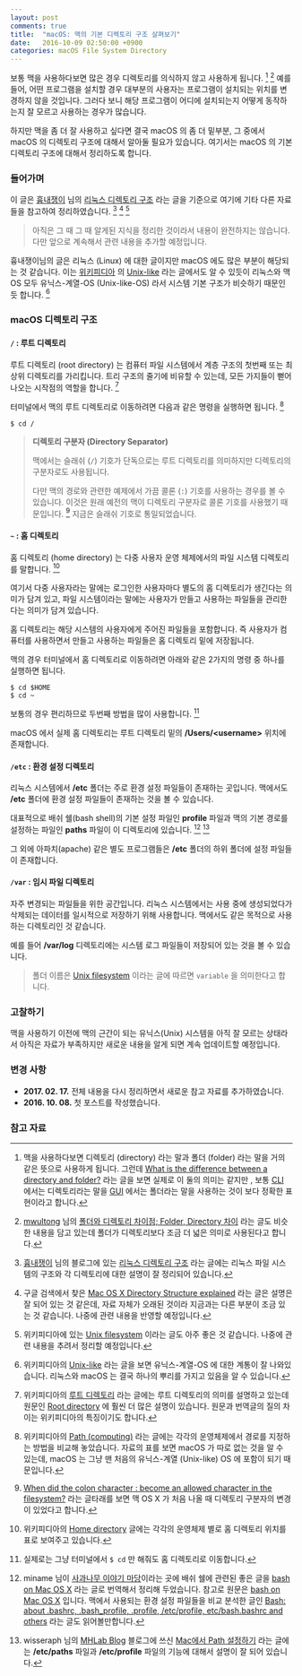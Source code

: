 ```yaml
---
layout: post
comments: true
title:  "macOS: 맥의 기본 디렉토리 구조 살펴보기"
date:   2016-10-09 02:50:00 +0900
categories: macOS File System Directory
---
```


보통 맥을 사용하다보면 많은 경우 디렉토리를 의식하지 않고 사용하게 됩니다. [^directory-folder] [^mwultong-folder-directory] 예를 들어, 어떤 프로그램을 설치할 경우 대부분의 사용자는 프로그램이 설치되는 위치를 변경하지 않을 것입니다. 그러다 보니 해당 프로그램이 어디에 설치되는지 어떻게 동작하는지 잘 모르고 사용하는 경우가 많습니다.  

하지만 맥을 좀 더 잘 사용하고 싶다면 결국 macOS 의 좀 더 밑부분, 그 중에서 macOS 의 디렉토리 구조에 대해서 알아둘 필요가 있습니다. 여기서는 macOS 의 기본 디렉토리 구조에 대해서 정리하도록 합니다. 

### 들어가며 

이 글은 [흉내쟁이](http://webdir.tistory.com) 님의 [리눅스 디렉토리 구조](http://webdir.tistory.com/101) 라는 글을 기준으로 여기에 기타 다른 자료들을 참고하여 정리하였습니다. [^webdir-101] [^osxdaily-directory] [^wikipedia-unix-filesystem]

> 아직은 그 때 그 때 알게된 지식을 정리한 것이라서 내용이 완전하지는 않습니다. 다만 앞으로 계속해서 관련 내용을 추가할 예정입니다.

흉내쟁이님의 글은 리눅스 (Linux) 에 대한 글이지만 macOS 에도 많은 부분이 해당되는 것 같습니다. 이는 [위키피디아](https://en.wikipedia.org/wiki/Main_Page) 의 [Unix-like](https://en.wikipedia.org/wiki/Unix-like) 라는 글에서도 알 수 있듯이 리눅스와 맥 OS 모두 유닉스-계열-OS (Unix-like-OS) 라서 시스템 기본 구조가 비슷하기 때문인 듯 합니다. [^wiki]

### macOS 디렉토리 구조

#### `/` : 루트 디렉토리

루트 디렉토리 (root directory) 는 컴퓨터 파일 시스템에서 계층 구조의 첫번째 또는 최상위 디렉토리를 가리킵니다. 트리 구조의 줄기에 비유할 수 있는데, 모든 가지들이 뻗어 나오는 시작점의 역할을 합니다. [^wikipedia-Root]  

터미널에서 맥의 루트 디렉토리로 이동하려면 다음과 같은 명령을 실행하면 됩니다. [^path]

```
$ cd /
```

> **디렉토리 구분자 (Directory Separator)**
> 
> 맥에서는 슬래쉬 (`/`) 기호가 단독으로는 루트 디렉토리를 의미하지만 디렉토리의 구분자로도 사용됩니다. 
> 
> 다만 맥의 경로와 관련한 예제에서 가끔 콜론 (`:`) 기호를 사용하는 경우를 볼 수 있습니다. 이것은 원래 예전의 맥이 디렉토리 구분자로 콜론 기호를 사용했기 때문입니다. [^stackexchange-173529] 지금은 슬래쉬 기호로 통일되었습니다.

#### `~` : 홈 디렉토리

홈 디렉토리 (home directory) 는 다중 사용자 운영 체제에서의 파일 시스템 디렉토리를 말합니다. [^wikipedia-home] 

여기서 다중 사용자라는 말에는 로그인한 사용자마다 별도의 홈 디렉토리가 생긴다는 의미가 담겨 있고, 파일 시스템이라는 말에는 사용자가 만들고 사용하는 파일들을 관리한다는 의미가 담겨 있습니다.

홈 디렉토리는 해당 시스템의 사용자에게 주어진 파일들을 포함합니다. 즉 사용자가 컴퓨터를 사용하면서 만들고 사용하는 파일들은 홈 디렉토리 밑에 저장됩니다.

맥의 경우 터미널에서 홈 디렉토리로 이동하려면 아래와 같은 2가지의 명령 중 하나를 실행하면 됩니다.

```
$ cd $HOME
$ cd ~
```

보통의 경우 편리하므로 두번째 방법을 많이 사용합니다. [^another-method]

macOS 에서 실제 홈 디렉토리는 루트 디렉토리 밑의 **/Users/\<**username**\>** 위치에 존재합니다.

#### `/etc` : 환경 설정 디렉토리

리눅스 시스템에서 **/etc** 폴더는 주로 환경 설정 파일들이 존재하는 곳입니다. 맥에서도 **/etc** 폴더에 환경 설정 파일들이 존재하는 것을 볼 수 있습니다.

대표적으로 배쉬 쉘(bash shell)의 기본 설정 파일인 **profile** 파일과 맥의 기본 경로를 설정하는 파일인 **paths** 파일이 이 디렉토리에 있습니다. [^appletree]  [^elfinlas]

그 외에 아파치(apache) 같은 별도 프로그램들은 **/etc** 폴더의 하위 폴더에 설정 파일들이 존재합니다.

#### `/var` : 임시 파일 디렉토리

자주 변경되는 파일들을 위한 공간입니다. 리눅스 시스템에서는 사용 중에 생성되었다가 삭제되는 데이터를 일시적으로 저장하기 위해 사용합니다. 맥에서도 같은 목적으로 사용하는 디렉토리인 것 같습니다.

예를 들어 **/var/log** 디렉토리에는 시스템 로그 파일들이 저장되어 있는 것을 볼 수 있습니다.

> 폴더 이름은 [Unix filesystem](https://en.wikipedia.org/wiki/Unix_filesystem#Conventional_directory_layout) 이라는 글에 따르면 `variable` 을 의미한다고 합니다. 

### 고찰하기

맥을 사용하기 이전에 맥의 근간이 되는 유닉스(Unix) 시스템을 아직 잘 모르는 상태라서  아직은 자료가 부족하지만 새로운 내용을 알게 되면 계속 업데이트할 예정입니다.

### 변경 사항

* **2017. 02. 17.** 전체 내용을 다시 정리하면서 새로운 참고 자료를 추가하였습니다.
* **2016. 10. 08.** 첫 포스트를 작성했습니다.

### 참고 자료

[^directory-folder]: 맥을 사용하다보면 디렉토리 (directory) 라는 말과 폴더 (folder) 라는 말을 거의 같은 뜻으로 사용하게 됩니다. 그런데 [What is the difference between a directory and folder?](http://www.computerhope.com/issues/ch001320.htm) 라는 글을 보면 실제로 이 둘의 의미는 같지만 , 보통 [CLI](https://en.wikipedia.org/wiki/Command-line_interface) 에서는 디렉토리라는 말을 [GUI](https://en.wikipedia.org/wiki/Graphical_user_interface) 에서는 폴더라는 말을 사용하는 것이 보다 정확한 표현이라고 합니다.

[^mwultong-folder-directory]: [mwultong](http://mwultong.blogspot.com) 님의 [폴더와 디렉토리 차이점; Folder, Directory 차이](http://mwultong.blogspot.com/2007/07/folder-directory.html) 라는 글도 비슷한 내용을 담고 있는데 폴더가 디렉토리보다 조금 더 넓은 의미로 사용된다고 합니다.

[^webdir-101]: [흉내쟁이](http://webdir.tistory.com) 님의 블로그에 있는 [리눅스 디렉토리 구조](http://webdir.tistory.com/101) 라는 글에는 리눅스 파일 시스템의 구조와 각 디렉토리에 대한 설명이 잘 정리되어 있습니다.

[^osxdaily-directory]: 구글 검색에서 찾은 [Mac OS X Directory Structure explained](http://osxdaily.com/2007/03/30/mac-os-x-directory-structure-explained/) 라는 글은 설명은 잘 되어 있는 것 같은데, 자료 자체가 오래된 것이라 지금과는 다른 부분이 조금 있는 것 같습니다. 나중에 관련 내용을 반영할 예정입니다.

[^wikipedia-unix-filesystem]: 위키피디아에 있는 [Unix filesystem](https://en.wikipedia.org/wiki/Unix_filesystem#Conventional_directory_layout) 이라는 글도 아주 좋은 것 같습니다. 나중에 관련 내용을 추려서 정리할 예정입니다.

[^wiki]: 위키피디아의 [Unix-like](https://en.wikipedia.org/wiki/Unix-like) 라는 글을 보면 유닉스-계열-OS 에 대한 계통이 잘 나와있습니다. 리눅스와 macOS 는 결국 하나의 뿌리를 가지고 있음을 알 수 있습니다.

[^wikipedia-Root]: 위키피디아의 [루트 디렉토리](https://ko.wikipedia.org/wiki/루트_디렉토리) 라는 글에는 루트 디렉토리의 의미를 설명하고 있는데 원문인 [Root directory](https://en.wikipedia.org/wiki/Root_directory) 에 훨씬 더 많은 설명이 있습니다. 원문과 번역글의 질의 차이는 위키피디아의 특징이기도 합니다.

[^path]: 위키피디아의 [Path (computing)](https://en.wikipedia.org/wiki/Path_(computing)) 라는 글에는 각각의 운영체제에서 경로를 지정하는 방법을 비교해 놓았습니다. 자료의 표를 보면 macOS 가 따로 없는 것을 알 수 있는데, macOS 는 그냥 맨 처음의 유닉스-계열 (Unix-like) OS 에 포함이 되기 때문입니다.

[^stackexchange-173529]: [When did the colon character : become an allowed character in the filesystem?](http://apple.stackexchange.com/questions/173529/when-did-the-colon-character-become-an-allowed-character-in-the-filesystem) 라는 글타래를 보면 맥 OS X 가 처음 나올 때 디렉토리 구분자의 변경이 있었다고 합니다.

[^wikipedia-home]: 위키피디아의 [Home directory](https://en.wikipedia.org/wiki/Home_directory) 글에는 각각의 운영체제 별로 홈 디렉토리 위치를 표로 보여주고 있습니다.

[^another-method]: 실제로는 그냥 터미널에서 `$ cd` 만 해줘도 홈 디렉토리로 이동합니다.

[^appletree]: miname 님이 [사과나무 이야기 마당](http://appletree.or.kr/forum/index.php)이라는 곳에 배쉬 쉘에 관련된 좋은 글을 [bash on Mac OS X](http://appletree.or.kr/forum/viewtopic.php?id=13) 라는 글로 번역해서 정리해 두었습니다. 참고로 원문은 [bash on Mac OS X](http://www.macdevcenter.com/pub/a/mac/2004/02/24/bash.html) 입니다. 맥에서 사용되는 환경 설정 파일들을 비교 분석한 글인 [Bash: about .bashrc, .bash_profile, .profile, /etc/profile, etc/bash.bashrc and others](http://stefaanlippens.net/bashrc_and_others/) 라는 글도 읽어볼만합니다.

[^elfinlas]: wisseraph 님의 [MHLab Blog](http://elfinlas.tistory.com) 블로그에 쓰신 [Mac에서 Path 설정하기](http://elfinlas.tistory.com/266) 라는 글에는 **/etc/paths** 파일과 **/etc/profile** 파일의 기능에 대해서 설명이 잘 되어 있습니다.
